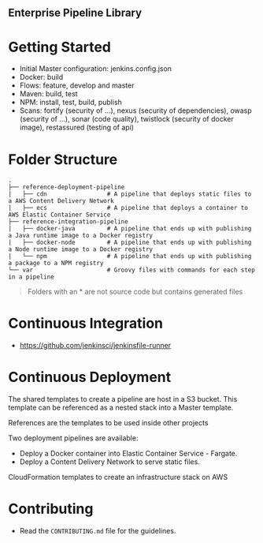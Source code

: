 Enterprise Pipeline Library
---

# Getting Started
- Initial Master configuration: jenkins.config.json
- Docker: build
- Flows: feature, develop and master
- Maven: build, test
- NPM: install, test, build, publish
- Scans: fortify (security of ...), nexus (security of dependencies), owasp (security of ...), sonar (code quality), twistlock (security of docker image), restassured (testing of api)

# Folder Structure
    .
    ├── reference-deployment-pipeline
    |   ├── cdn                 # A pipeline that deploys static files to a AWS Content Delivery Network
    |   ├── ecs                 # A pipeline that deploys a container to AWS Elastic Container Service
    ├── reference-integration-pipeline
    |   ├── docker-java         # A pipeline that ends up with publishing a Java runtime image to a Docker registry
    |   ├── docker-node         # A pipeline that ends up with publishing a Node runtime image to a Docker registry
    |   └── npm                 # A pipeline that ends up with publishing a package to a NPM registry
    └── var                     # Groovy files with commands for each step in a pipeline

> Folders with an * are not source code but contains generated files

# Continuous Integration

- https://github.com/jenkinsci/jenkinsfile-runner

# Continuous Deployment
The shared templates to create a pipeline are host in a S3 bucket.
This template can be referenced as a nested stack into a Master template.

References are the templates to be used inside other projects

Two deployment pipelines are available:
- Deploy a Docker container into Elastic Container Service - Fargate.
- Deploy a Content Delivery Network to serve static files.

CloudFormation templates to create an infrastructure stack on AWS


# Contributing
- Read the `CONTRIBUTING.md` file for the guidelines.

